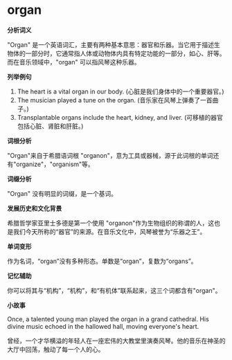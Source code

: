 # organ

**分析词义**

  

"Organ" 是一个英语词汇，主要有两种基本意思：器官和乐器。当它用于描述生物体的一部分时，它通常指人体或动物体内具有特定功能的一部分，如心、肝等。而在音乐领域中，"organ" 可以指风琴这种乐器。

  

**列举例句**

  

1.  The heart is a vital organ in our body. (心脏是我们身体中的一个重要器官。)
2.  The musician played a tune on the organ. (音乐家在风琴上弹奏了一首曲子。)
3.  Transplantable organs include the heart, kidney, and liver. (可移植的器官包括心脏、肾脏和肝脏。)

  

**词根分析**

  

"Organ"来自于希腊语词根 "organon"，意为工具或器械，源于此词根的单词还有"organize"，"organism"等。

  

**词缀分析**

  

"Organ" 没有明显的词缀，是一个基词。

  

**发展历史和文化背景**

  

希腊哲学家亚里士多德是第一个使用 "organon"作为生物组织的称谓的人，这也是我们今天所称的“器官”的来源。在音乐文化中，风琴被誉为“乐器之王”。

  

**单词变形**

  

作为名词，“organ”没有多种形态。单数是“organ”，复数为“organs”。

  

**记忆辅助**

  

你可以将其与“机构”，“机构”，和“有机体”联系起来，这三个词都含有"organ"。

  

**小故事**

  

Once, a talented young man played the organ in a grand cathedral. His divine music echoed in the hallowed hall, moving everyone's heart.

  

曾经，一个才华横溢的年轻人在一座宏伟的大教堂里演奏风琴。他的音乐在神圣的大厅中回荡，触动了每一个人的心。
